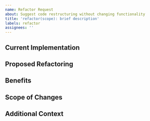 ```yaml
---
name: Refactor Request
about: Suggest code restructuring without changing functionality
title: 'refactor(scope): brief description'
labels: refactor
assignees: ''
---
```


<!-- 
IMPORTANT: 
- Minimum length: 1 line (body optional)
- If including body, must be either 3 or 5 lines exactly
- Title format: refactor(scope): brief description
  - scope: component affected (e.g., bash, tmux, git)
  - description: concise summary of the refactoring needed
-->

## Current Implementation
<!-- Describe the current implementation and its limitations -->

## Proposed Refactoring
<!-- Describe how the code should be restructured -->

## Benefits
<!-- Explain the benefits of this refactoring (e.g., maintainability, performance) -->

## Scope of Changes
<!-- Which files/components will be affected by this refactoring -->

## Additional Context
<!-- Any other relevant information about the refactoring request -->
